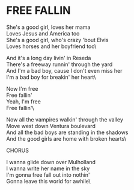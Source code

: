 # FREE FALLIN

She's a good girl, loves her mama\
Loves Jesus and America too\
She's a good girl, who's crazy 'bout Elvis\
Loves horses and her boyfriend too\

And it's a long day livin' in Reseda\
There's a freeway runnin' through the yard\
And I'm a bad boy, cause I don't even miss her\
I'm a bad boy for breakin' her heart\

Now I'm free\
Free fallin'\
Yeah, I'm free\
Free fallin'\

Now all the vampires walkin' through the valley\
Move west down Ventura boulevard\
And all the bad boys are standing in the shadows\
And the good girls are home with broken hearts\

CHORUS

I wanna glide down over Mulholland\
I wanna write her name in the sky\
I'm gonna free fall out into nothin'\
Gonna leave this world for awhile\